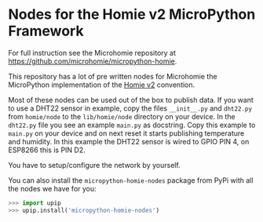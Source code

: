 # Nodes for the Homie v2 MicroPython Framework

For full instruction see the Microhomie repository at https://github.com/microhomie/micropython-homie.

This repository has a lot of pre written nodes for Microhomie the MicroPython implementation of the [Homie v2](https://github.com/marvinroger/homie) convention.

Most of these nodes can be used out of the box to publish data. If you want to use a DHT22 sensor in example, copy the files `__init__.py` and `dht22.py` from `homie/node` to the `lib/homie/node` directory on your device. In the `dht22.py` file you see an example `main.py` as docstring. Copy this example to `main.py` on your device and on next reset it starts publishing temperature and humidity. In this example the DHT22 sensor is wired to GPIO PIN 4, on ESP8266 this is PIN D2.

You have to setup/configure the network by yourself.

You can also install the `micropython-homie-nodes` package from PyPi with all the nodes we have for you:

```python
>>> import upip
>>> upip.install('micropython-homie-nodes')
```
